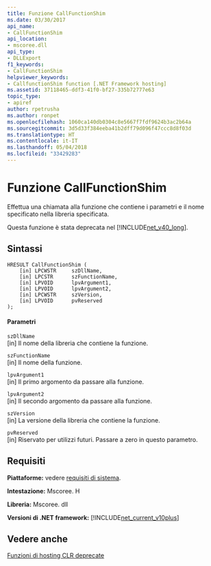 ```yaml
---
title: Funzione CallFunctionShim
ms.date: 03/30/2017
api_name:
- CallFunctionShim
api_location:
- mscoree.dll
api_type:
- DLLExport
f1_keywords:
- CallFunctionShim
helpviewer_keywords:
- CallfunctionShim function [.NET Framework hosting]
ms.assetid: 37118465-ddf3-41f0-bf27-335b72777e63
topic_type:
- apiref
author: rpetrusha
ms.author: ronpet
ms.openlocfilehash: 1060ca140db0304c8e5667f7fdf9624b3ac2b64a
ms.sourcegitcommit: 3d5d33f384eeba41b2dff79d096f47ccc8d8f03d
ms.translationtype: HT
ms.contentlocale: it-IT
ms.lasthandoff: 05/04/2018
ms.locfileid: "33429283"
---
```

# <a name="callfunctionshim-function"></a>Funzione CallFunctionShim
Effettua una chiamata alla funzione che contiene i parametri e il nome specificato nella libreria specificata.  
  
 Questa funzione è stata deprecata nel [!INCLUDE[net_v40_long](../../../../includes/net-v40-long-md.md)].  
  
## <a name="syntax"></a>Sintassi  
  
```  
HRESULT CallFunctionShim (  
    [in] LPCWSTR     szDllName,  
    [in] LPCSTR      szFunctionName,  
    [in] LPVOID      lpvArgument1,  
    [in] LPVOID      lpvArgument2,  
    [in] LPCWSTR     szVersion,  
    [in] LPVOID      pvReserved  
);  
```  
  
#### <a name="parameters"></a>Parametri  
 `szDllName`  
 [in] Il nome della libreria che contiene la funzione.  
  
 `szFunctionName`  
 [in] Il nome della funzione.  
  
 `lpvArgument1`  
 [in] Il primo argomento da passare alla funzione.  
  
 `lpvArgument2`  
 [in] Il secondo argomento da passare alla funzione.  
  
 `szVersion`  
 [in] La versione della libreria che contiene la funzione.  
  
 `pvReserved`  
 [in] Riservato per utilizzi futuri. Passare a zero in questo parametro.  
  
## <a name="requirements"></a>Requisiti  
 **Piattaforme:** vedere [requisiti di sistema](../../../../docs/framework/get-started/system-requirements.md).  
  
 **Intestazione:** Mscoree. H  
  
 **Libreria:** Mscoree. dll  
  
 **Versioni di .NET framework:** [!INCLUDE[net_current_v10plus](../../../../includes/net-current-v10plus-md.md)]  
  
## <a name="see-also"></a>Vedere anche  
 [Funzioni di hosting CLR deprecate](../../../../docs/framework/unmanaged-api/hosting/deprecated-clr-hosting-functions.md)
